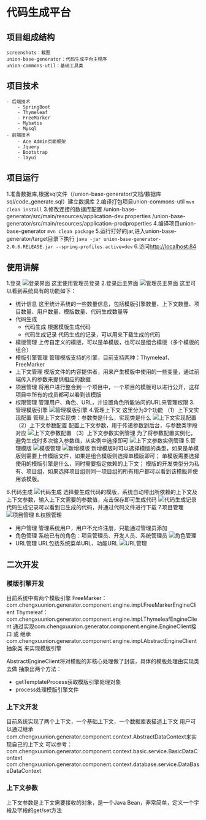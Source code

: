 # 代码生成平台
## 项目组成结构
	screenshots：截图
	union-base-generator：代码生成平台主程序
	union-commons-util：基础工具类
## 项目技术
	- 后端技术
		- SpringBoot	
		- Thymeleaf
		- FreeMarker
		- Mybatis
		- Mysql
	- 前端技术
		- Ace Admin页面框架
		- Jquery
		- Bootstrap
		- layui
## 项目运行
1.准备数据库,根据sql文件（/union-base-generator/文档/数据库sql/code_generate.sql）建立数据库
2.编译打包项目union-commons-util
`mvn clean install`
3.修改连接的数据库配置
/union-base-generator/src/main/resources/application-dev.properties
/union-base-generator/src/main/resources/application-prodproperties
4.编译项目union-base-generator
`mvn clean package`
5.运行打好的jar,进入union-base-generator/target目录下执行
`java -jar union-base-generator-2.0.6.RELEASE.jar --spring-profiles.active=dev`
6.访问[http://localhost:84](http://localhost:84)

## 使用讲解
1.登录
![登录界面]()
这里使用管理员登录
2.登录后主界面
![管理员主界面]()
这里可以看到系统具有的功能如下：
- 统计信息
这里统计系统的一些数量信息，包括模版引擎数量、上下文数量、项目数量、用户数量、模版数量、代码生成数量等
- 代码生成
	- 代码生成
	根据模版生成代码	
	- 代码生成记录
	代码生成的记录，可以用来下载生成的代码
- 模版管理
上传自定义的模版，可以是单模版，也可以是组合模版（多个模版的组合）
- 模版引擎管理
管理模版支持的引擎，目前支持两种：Thymeleaf、FreeMarker
- 上下文管理
模版文件的内容提供者，用来产生模版中使用的一些变量，通过前端传入的参数来提供相应的数据
- 项目管理
将用户进行整合到一个项目中，一个项目的模版可以进行公开，这样项目中所有的成员都可以看到该模版
- 权限管理
管理用户、角色、URL，并设置角色所能访问的URL来管理权限
3.管理模版引擎
![管理模版引擎]()
4.管理上下文
这里分为3个功能
（1）上下文实现配置
管理上下文实现类：参数类是什么，实现类是什么
![上下文实现配置]()
（2）上下文参数配置
配置上下文参数，用于传递参数到后台，与参数类字段对应
![上下文参数配置]()
（3）上下文参数实例管理
为了将参数配置实例化，避免生成时多次输入参数值，从实例中选择即可
![上下文参数实例管理]()
5.管理模版
![模版管理]()
![新增模版]()
新增模版时可以选择模版的类型，如果是单模版则需要上传模版文件，如果是组合模版则选择单模版即可；
单模版需要选择使用的模版引擎是什么，同时需要指定依赖的上下文；
模版的开发类型分为私有、项目组，如果选择项目组则同一项目组的所有用户都可以看到该模版并使用该模版。

6.代码生成
![代码生成]()
选择要生成代码的模版，系统自动带出所依赖的上下文及上下文参数，输入上下文需要的参数值，点击保存即可生成代码
![代码生成记录]()
代码生成记录可以看到已生成的代码，并通过代码文件进行下载
7.项目管理
![项目管理]()
8.权限管理
- 用户管理
管理系统用户，用户不允许注册，只能通过管理员添加
- 角色管理
系统已有的角色：项目管理员、开发人员、系统管理员
![角色管理]()
- URL管理
URL包括系统菜单URL、功能URL
![URL管理]()


## 二次开发
### 模版引擎开发
目前系统中有两个模版引擎
FreeMarker：com.chengxuunion.generator.component.engine.impl.FreeMarkerEngineClient
Thymeleaf：com.chengxuunion.generator.component.engine.impl.ThymeleafEngineClient
通过实现com.chengxuunion.generator.component.engine.EngineClient接口
或
继承com.chengxuunion.generator.component.engine.impl.AbstractEngineClient抽象类
来实现模版引擎

AbstractEngineClient将对模版的非核心处理做了封装，具体的模版处理由实现类去做
抽象出两个方法：
- getTemplateProcess获取模版引擎处理对象
- process处理模版引擎文件
### 上下文开发
目前系统实现了两个上下文，一个基础上下文，一个数据库表描述上下文
用户可以通过继承com.chengxuunion.generator.component.context.AbstractDataContext来实现自己的上下文
可以参考：
com.chengxuunion.generator.component.context.basic.service.BasicDataContext
com.chengxuunion.generator.component.context.database.service.DataBaseDataContext

### 上下文参数
上下文参数是上下文需要接收的对象，是一个Java Bean，非常简单，定义一个字段及字段的get/set方法
